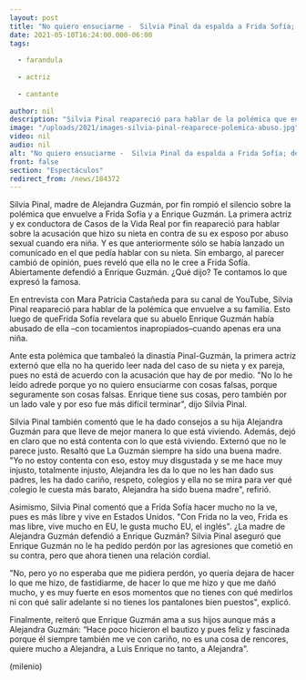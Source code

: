 ```yaml
---
layout: post
title: "No quiero ensuciarme -  Silvia Pinal da espalda a Frida Sofía; defiende a Enrique Guzmán"
date: 2021-05-10T16:24:00.000-06:00
tags:
  
  - farandula
  
  - actriz
  
  - cantante
  
author: nil
description: "Silvia Pinal reapareció para hablar de la polémica que envuelve a su familia. Esto luego de que Frida Sofía revelara que su abuelo Enrique Guzmán había abusado de ella cuando apenas era una niña. ¿No le cree? "
image: "/uploads/2021/images-silvia-pinal-reaparece-polemica-abuso.jpg"
video: nil
audio: nil
alt: "No quiero ensuciarme -  Silvia Pinal da espalda a Frida Sofía; defiende a Enrique Guzmán"
front: false
section: "Espectáculos"
redirect_from: /news/184372
---
```


Silvia Pinal, madre de Alejandra Guzmán, por fin rompió el silencio sobre la polémica que envuelve a Frida Sofía y a Enrique Guzmán. La primera actriz y ex conductora de Casos de la Vida Real por fin reapareció para hablar sobre la acusación que hizo su nieta en contra de su ex esposo por abuso sexual cuando era niña. Y es que anteriormente sólo se había lanzado un comunicado en el que pedía hablar con su nieta. Sin embargo, al parecer cambió de opinión, pues reveló que ella no le cree a Frida Sofía. Abiertamente defendió a Enrique Guzmán. ¿Qué dijo? Te contamos lo que expresó la famosa. 

En entrevista con Mara Patricia Castañeda para su canal de YouTube, Silvia Pinal reapareció para hablar de la polémica que envuelve a su familia. Esto luego de queFrida Sofía revelara que su abuelo Enrique Guzmán había abusado de ella –con tocamientos inapropiados–cuando apenas era una niña. 

Ante esta polémica que tambaleó la dinastía Pinal-Guzmán, la primera actriz externó que ella no ha querido leer nada del caso de su nieta y ex pareja, pues no está de acuerdo con la acusación que hay de por medio. "No lo he leído adrede porque yo no quiero ensuciarme con cosas falsas, porque seguramente son cosas falsas. Enrique tiene sus cosas, pero también por un lado vale y por eso fue más difícil terminar", dijo Silvia Pinal. 

Silvia Pinal también comentó que le ha dado consejos a su hija Alejandra Guzmán para que lleve de mejor manera lo que está viviendo. Además, dejó en claro que no está contenta con lo que está viviendo. Externó que no le parece justo. Resaltó que La Guzmán siempre ha sido una buena madre. "Yo no estoy contenta con eso, estoy muy disgustada y se me hace muy injusto, totalmente injusto, Alejandra les da lo que no les han dado sus padres, les ha dado cariño, respeto, colegios y ella no se mira para ver qué colegio le cuesta más barato, Alejandra ha sido buena madre", refirió. 

Asimismo, Silvia Pinal comentó que a Frida Sofía hacer mucho no la ve, pues es más libre y vive en Estados Unidos. "Con Frida no la veo, Frida es mas libre, vive mucho en EU, le gusta mucho EU, el inglés". ¿La madre de Alejandra Guzmán defendió a Enrique Guzmán? Silvia Pinal aseguró que Enrique Guzmán no le ha pedido perdón por las agresiones que cometió en su contra, pero que ahora tienen una relación cordial. 

"No, pero yo no esperaba que me pidiera perdón, yo quería dejara de hacer lo que me hizo, de fastidiarme, de hacer lo que me hizo y que me dañó mucho, y es muy fuerte en esos momentos que no tienes con qué medirlos ni con qué salir adelante si no tienes los pantalones bien puestos", explicó. 

Finalmente, reiteró que Enrique Guzmán ama a sus hijos aunque más a Alejandra Guzmán: “Hace poco hicieron el bautizo y pues feliz y fascinada porque él siempre también me ve con cariño, no es una cosa de rencores, quiere mucho a Alejandra, a Luis Enrique no tanto, a Alejandra". 

(milenio)